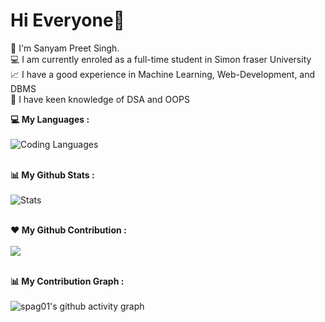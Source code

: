 <h1>Hi Everyone👋</h1>

<div>
📍 I'm Sanyam Preet Singh.<br>
💻 I am currently enroled as a full-time student in Simon fraser University<br>
📈 I have a good experience in Machine Learning, Web-Development, and DBMS<br>
🧠 I have keen knowledge of DSA and OOPS <br> 
</div>

<strong >💻 My Languages :</strong><br><br>
![Coding Languages](https://github-readme-stats.vercel.app/api/top-langs/?username=spag01&langs_count_private=true&theme=radical&card_width=445)<br><br>

<strong  >📊 My Github Stats :</strong><br><br>
![Stats](https://github-readme-stats.vercel.app/api?username=spag01&show_icons=true&count_private=true&include_all_commits=true&theme=radical)<br><br>

<strong >❤️ My Github Contribution :</strong><br><br>
<img align="center" src="https://github-readme-streak-stats.herokuapp.com/?user=spag01&theme=radical&hide_border=true"/><br><br>

<strong  >📊 My Contribution Graph :</strong><br><br>
![spag01's github activity graph](https://activity-graph.herokuapp.com/graph?username=spag01&theme=react-dark)<br><br>


